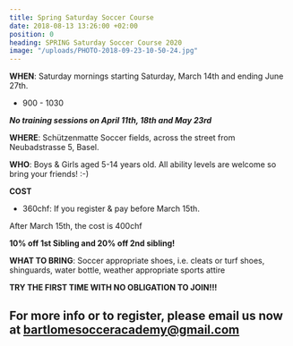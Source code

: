 ```yaml
---
title: Spring Saturday Soccer Course
date: 2018-08-13 13:26:00 +02:00
position: 0
heading: SPRING Saturday Soccer Course 2020
image: "/uploads/PHOTO-2018-09-23-10-50-24.jpg"
---
```


**WHEN**: Saturday mornings starting Saturday, March 14th and ending June 27th.
- 900 - 1030

***No training sessions on April 11th, 18th and May 23rd***

**WHERE**: Schützenmatte Soccer fields, across the street from Neubadstrasse 5, Basel.

**WHO**: Boys & Girls aged 5-14 years old. All ability levels are welcome so bring your friends! :-)

**COST**

- 360chf: If you register & pay before March 15th.

After March 15th, the cost is 400chf

**10% off 1st Sibling and 20% off 2nd sibling!**

**WHAT TO BRING**: Soccer appropriate shoes, i.e. cleats or turf shoes, shinguards, water bottle, weather appropriate sports attire

**TRY THE FIRST TIME WITH NO OBLIGATION TO JOIN!!!**

## For more info or to register, please email us now at bartlomesocceracademy@gmail.com